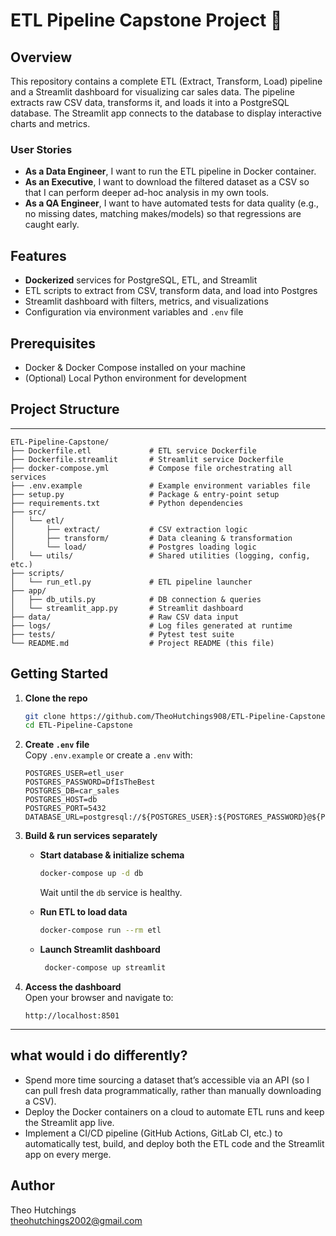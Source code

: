 # ETL Pipeline Capstone Project 🧀


## Overview

This repository contains a complete ETL (Extract, Transform, Load) pipeline and a Streamlit dashboard for visualizing car sales data. The pipeline extracts raw CSV data, transforms it, and loads it into a PostgreSQL database. The Streamlit app connects to the database to display interactive charts and metrics.

### User Stories

* **As a Data Engineer**, I want to run the ETL pipeline in Docker container.
* **As an Executive**, I want to download the filtered dataset as a CSV so that I can perform deeper ad-hoc analysis in my own tools.
* **As a QA Engineer**, I want to have automated tests for data quality (e.g., no missing dates, matching makes/models) so that regressions are caught early.

## Features

- **Dockerized** services for PostgreSQL, ETL, and Streamlit  
- ETL scripts to extract from CSV, transform data, and load into Postgres  
- Streamlit dashboard with filters, metrics, and visualizations  
- Configuration via environment variables and `.env` file  

## Prerequisites

- Docker & Docker Compose installed on your machine  
- (Optional) Local Python environment for development  

## Project Structure

---
```
ETL-Pipeline-Capstone/
├── Dockerfile.etl             # ETL service Dockerfile
├── Dockerfile.streamlit       # Streamlit service Dockerfile
├── docker-compose.yml         # Compose file orchestrating all services
├── .env.example               # Example environment variables file
├── setup.py                   # Package & entry-point setup
├── requirements.txt           # Python dependencies
├── src/
│   └── etl/
│       ├── extract/           # CSV extraction logic
│       ├── transform/         # Data cleaning & transformation
│       └── load/              # Postgres loading logic
│   └── utils/                 # Shared utilities (logging, config, etc.)
├── scripts/
│   └── run_etl.py             # ETL pipeline launcher
├── app/
│   ├── db_utils.py            # DB connection & queries
│   └── streamlit_app.py       # Streamlit dashboard
├── data/                      # Raw CSV data input
├── logs/                      # Log files generated at runtime
├── tests/                     # Pytest test suite
└── README.md                  # Project README (this file)
```

## Getting Started

1. **Clone the repo**

   ```bash
   git clone https://github.com/TheoHutchings908/ETL-Pipeline-Capstone.git
   cd ETL-Pipeline-Capstone
   ```

2. **Create `.env` file**  
   Copy `.env.example` or create a `.env` with:

   ```dotenv
   POSTGRES_USER=etl_user
   POSTGRES_PASSWORD=DfIsTheBest
   POSTGRES_DB=car_sales
   POSTGRES_HOST=db
   POSTGRES_PORT=5432
   DATABASE_URL=postgresql://${POSTGRES_USER}:${POSTGRES_PASSWORD}@${POSTGRES_HOST}:${POSTGRES_PORT}/${POSTGRES_DB}
   ```

3. **Build & run services separately**  

   - **Start database & initialize schema**  
  
     ```bash
     docker-compose up -d db
     ```

     Wait until the `db` service is healthy.

   - **Run ETL to load data**  

     ```bash
     docker-compose run --rm etl
     ```

   - **Launch Streamlit dashboard**  

     ```bash
      docker-compose up streamlit
     ```

4. **Access the dashboard**  
   Open your browser and navigate to:

   ```
   http://localhost:8501
   ```

---

## what would i do differently?

* Spend more time sourcing a dataset that’s accessible via an API (so I can pull fresh data programmatically, rather than manually downloading a CSV).
* Deploy the Docker containers on a cloud to automate ETL runs and keep the Streamlit app live.
* Implement a CI/CD pipeline (GitHub Actions, GitLab CI, etc.) to automatically test, build, and deploy both the ETL code and the Streamlit app on every merge.

## Author

Theo Hutchings  
[theohutchings2002@gmail.com](mailto:theohutchings2002@gmail.com) 
